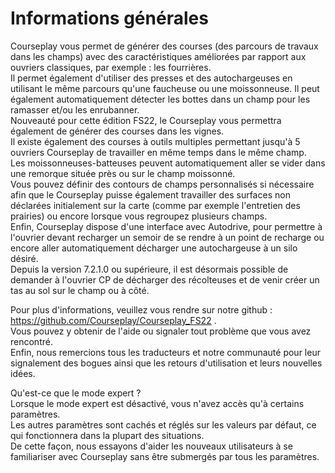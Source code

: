 # Informations générales

  
Courseplay vous permet de générer des courses (des parcours de travaux dans les champs) avec des caractéristiques améliorées par rapport aux ouvriers classiques, par exemple : les fourrières.  
Il permet également d'utiliser des presses et des autochargeuses en utilisant le même parcours qu'une faucheuse ou une moissonneuse. Il peut également automatiquement détecter les bottes dans un champ pour les ramasser et/ou les enrubanner.  
Nouveauté pour cette édition FS22, le Courseplay vous permettra également de générer des courses dans les vignes.  
Il existe également des courses à outils multiples permettant jusqu'à 5 ouvriers Courseplay de travailler en même temps dans le même champ.  
Les moissonneuses-batteuses peuvent automatiquement aller se vider dans une remorque située près ou sur le champ moissonné.  
Vous pouvez définir des contours de champs personnalisés si nécessaire afin que le Courseplay puisse également travailler des surfaces non déclarées initialement sur la carte (comme par exemple l'entretien des prairies) ou encore lorsque vous regroupez plusieurs champs.  
Enfin, Courseplay dispose d'une interface avec Autodrive, pour permettre à l'ouvrier devant recharger un semoir de se rendre à un point de recharge ou encore aller automatiquement décharger une autochargeuse à un silo désiré.  
Depuis la version 7.2.1.0 ou supérieure, il est désormais possible de demander à l'ouvrier CP de décharger des récolteuses et de venir créer un tas au sol sur le champ ou à côté.  
  
Pour plus d'informations, veuillez vous rendre sur notre github : https://github.com/Courseplay/Courseplay_FS22 .  
Vous pouvez y obtenir de l'aide ou signaler tout problème que vous avez rencontré.  
Enfin, nous remercions tous les traducteurs et notre communauté pour leur signalement des bogues ainsi que les retours d'utilisation et leurs nouvelles idées.  
  
Qu'est-ce que le mode expert ?  
Lorsque le mode expert est désactivé, vous n'avez accès qu'à certains paramètres.  
Les autres paramètres sont cachés et réglés sur les valeurs par défaut, ce qui fonctionnera dans la plupart des situations.  
De cette façon, nous essayons d'aider les nouveaux utilisateurs à se familiariser avec Courseplay sans être submergés par tous les paramètres.  

